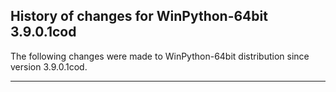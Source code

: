 ﻿## History of changes for WinPython-64bit 3.9.0.1cod

The following changes were made to WinPython-64bit distribution since version 3.9.0.1cod.

* * *
